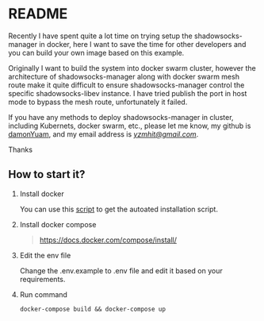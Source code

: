 README
===

Recently I have spent quite a lot time on trying setup the shadowsocks-manager in docker, here I want to save the time for other developers and you can build your own image based on this example.

Originally I want to build the system into docker swarm cluster, however the architecture of shadowsocks-manager along with docker swarm mesh route make it quite difficult to ensure shadowsocks-manager control the specific shadowsocks-libev instance. I have tried publish the port in host mode to bypass the mesh route, unfortunately it failed.

If you have any methods to deploy shadowsocks-manager in cluster, including Kubernets, docker swarm, etc., please let me know, my github is [damonYuam](https://github.com/damonYuan), and my email address is *yzmhit@gmail.com*.

Thanks

## How to start it?

1. Install docker

   You can use this [script](https://get.docker.com/) to get the autoated installation script.

2. Install docker compose

   > https://docs.docker.com/compose/install/

3. Edit the env file

   Change the .env.example to .env file and edit it based on your requirements. 

3. Run command

   ```
   docker-compose build && docker-compose up

   ```
